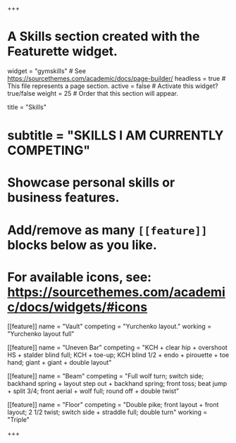 +++
# A Skills section created with the Featurette widget.
widget = "gymskills"  # See https://sourcethemes.com/academic/docs/page-builder/
headless = true  # This file represents a page section.
active = false  # Activate this widget? true/false
weight = 25  # Order that this section will appear.

title = "Skills"
# subtitle = "SKILLS I AM CURRENTLY COMPETING"

# Showcase personal skills or business features.
# 
# Add/remove as many `[[feature]]` blocks below as you like.
# 
# For available icons, see: https://sourcethemes.com/academic/docs/widgets/#icons

[[feature]]
  name = "Vault"
  competing = "Yurchenko layout."
  working = "Yurchenko layout full"
  
[[feature]]
  name = "Uneven Bar"
  competing = "KCH + clear hip + overshoot HS + stalder blind full; KCH + toe-up; KCH blind 1/2 + endo + pirouette + toe hand; giant + giant + double layout"
  
[[feature]]
  name = "Beam"
  competing = "Full wolf turn; switch side; backhand spring + layout step out + backhand spring; front toss; beat jump + split 3/4; front aerial + wolf full; round off + double twist"
  
[[feature]]
  name = "Floor"
  competing = "Double pike; front layout + front layout; 2 1/2 twist; switch side + straddle full; double turn"
  working = "Triple"


+++
